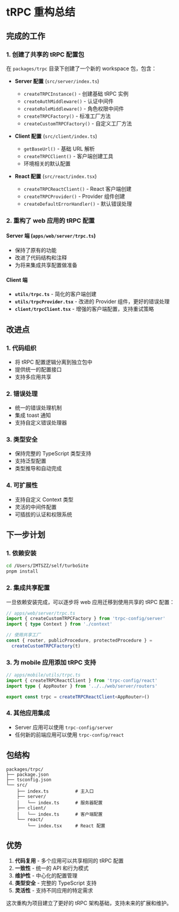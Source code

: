 # tRPC 重构总结

## 完成的工作

### 1. 创建了共享的 tRPC 配置包

在 `packages/trpc` 目录下创建了一个新的 workspace 包，包含：

- **Server 配置** (`src/server/index.ts`)
  - `createTRPCInstance()` - 创建基础 tRPC 实例
  - `createAuthMiddleware()` - 认证中间件
  - `createRoleMiddleware()` - 角色权限中间件
  - `createTRPCFactory()` - 标准工厂方法
  - `createCustomTRPCFactory()` - 自定义工厂方法

- **Client 配置** (`src/client/index.ts`)
  - `getBaseUrl()` - 基础 URL 解析
  - `createTRPCClient()` - 客户端创建工具
  - 环境相关的默认配置

- **React 配置** (`src/react/index.tsx`)
  - `createTRPCReactClient()` - React 客户端创建
  - `createTRPCProvider()` - Provider 组件创建
  - `createDefaultErrorHandler()` - 默认错误处理

### 2. 重构了 web 应用的 tRPC 配置

#### Server 端 (`apps/web/server/trpc.ts`)
- 保持了原有的功能
- 改进了代码结构和注释
- 为将来集成共享配置做准备

#### Client 端
- **`utils/trpc.ts`** - 简化的客户端创建
- **`utils/trpcProvider.tsx`** - 改进的 Provider 组件，更好的错误处理
- **`client/trpcClient.tsx`** - 增强的客户端配置，支持重试策略

## 改进点

### 1. 代码组织
- 将 tRPC 配置逻辑分离到独立包中
- 提供统一的配置接口
- 支持多应用共享

### 2. 错误处理
- 统一的错误处理机制
- 集成 toast 通知
- 支持自定义错误处理器

### 3. 类型安全
- 保持完整的 TypeScript 类型支持
- 支持泛型配置
- 类型推导和自动完成

### 4. 可扩展性
- 支持自定义 Context 类型
- 灵活的中间件配置
- 可插拔的认证和权限系统

## 下一步计划

### 1. 依赖安装
```bash
cd /Users/IMTSZZ/self/turboSite
pnpm install
```

### 2. 集成共享配置
一旦依赖安装完成，可以逐步将 web 应用迁移到使用共享的 tRPC 配置：

```typescript
// apps/web/server/trpc.ts
import { createCustomTRPCFactory } from 'trpc-config/server'
import { type Context } from './context'

// 使用共享工厂
const { router, publicProcedure, protectedProcedure } = 
  createCustomTRPCFactory(t)
```

### 3. 为 mobile 应用添加 tRPC 支持
```typescript
// apps/mobile/utils/trpc.ts
import { createTRPCReactClient } from 'trpc-config/react'
import type { AppRouter } from '../../web/server/routers'

export const trpc = createTRPCReactClient<AppRouter>()
```

### 4. 其他应用集成
- Server 应用可以使用 `trpc-config/server`
- 任何新的前端应用可以使用 `trpc-config/react`

## 包结构

```
packages/trpc/
├── package.json
├── tsconfig.json
└── src/
    ├── index.ts          # 主入口
    ├── server/
    │   └── index.ts      # 服务器配置
    ├── client/
    │   └── index.ts      # 客户端配置
    └── react/
        └── index.tsx     # React 配置
```

## 优势

1. **代码复用** - 多个应用可以共享相同的 tRPC 配置
2. **一致性** - 统一的 API 和行为模式
3. **维护性** - 中心化的配置管理
4. **类型安全** - 完整的 TypeScript 支持
5. **灵活性** - 支持不同应用的特定需求

这次重构为项目建立了更好的 tRPC 架构基础，支持未来的扩展和维护。
